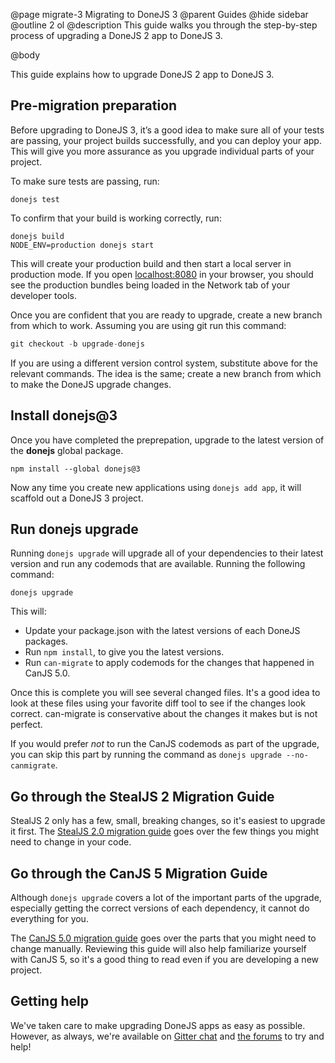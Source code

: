 @page migrate-3 Migrating to DoneJS 3
@parent Guides
@hide sidebar
@outline 2 ol
@description This guide walks you through the step-by-step process of upgrading a DoneJS 2 app to DoneJS 3.

@body

This guide explains how to upgrade DoneJS 2 app to DoneJS 3.

## Pre-migration preparation

Before upgrading to DoneJS 3, it’s a good idea to make sure all of your tests are passing, your project builds successfully, and you can deploy your app. This will give you more assurance as you upgrade individual parts of your project.

To make sure tests are passing, run:

```shell
donejs test
```

To confirm that your build is working correctly, run:

```shell
donejs build
NODE_ENV=production donejs start
```

This will create your production build and then start a local server in production mode. If you open [localhost:8080](http://localhost:8080/) in your browser, you should see the production bundles being loaded in the Network tab of your developer tools.

Once you are confident that you are ready to upgrade, create a new branch from which to work. Assuming you are using git run this command:

```js
git checkout -b upgrade-donejs
```

If you are using a different version control system, substitute above for the relevant commands. The idea is the same; create a new branch from which to make the DoneJS upgrade changes.

## Install donejs@3

Once you have completed the preprepation, upgrade to the latest version of the __donejs__ global package.

```shell
npm install --global donejs@3
```

Now any time you create new applications using `donejs add app`, it will scaffold out a DoneJS 3 project.

## Run donejs upgrade

Running `donejs upgrade` will upgrade all of your dependencies to their latest version and run any codemods that are available. Running the following command:

```shell
donejs upgrade
```

This will:

* Update your package.json with the latest versions of each DoneJS packages.
* Run `npm install`, to give you the latest versions.
* Run `can-migrate` to apply codemods for the changes that happened in CanJS 5.0.

Once this is complete you will see several changed files. It's a good idea to look at these files using your favorite diff tool to see if the changes look correct. can-migrate is conservative about the changes it makes but is not perfect.

If you would prefer *not* to run the CanJS codemods as part of the upgrade, you can skip this part by running the command as `donejs upgrade --no-canmigrate`.

## Go through the StealJS 2 Migration Guide

StealJS 2 only has a few, small, breaking changes, so it's easiest to upgrade it first. The [StealJS 2.0 migration guide](https://stealjs.com/docs/StealJS.topics.migrating-two.html) goes over the few things you might need to change in your code.

## Go through the CanJS 5 Migration Guide

Although `donejs upgrade` covers a lot of the important parts of the upgrade, especially getting the correct versions of each dependency, it cannot do everything for you.

The [CanJS 5.0 migration guide](https://canjs.com/doc/migrate-5.html) goes over the parts that you might need to change manually. Reviewing this guide will also help familiarize yourself with CanJS 5, so it's a good thing to read even if you are developing a new project.

## Getting help

We've taken care to make upgrading DoneJS apps as easy as possible. However, as always, we're available on [Gitter chat](https://gitter.im/donejs/donejs) and [the forums](https://forums.donejs.com/) to try and help!
